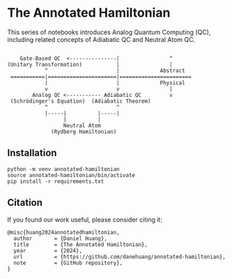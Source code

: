 # The Annotated Hamiltonian 

This series of notebooks introduces Analog Quantum Computing (QC), including related concepts of Adiabatic QC and Neutral Atom QC.

```

    Gate-Based QC  <---------------|                ^
(Unitary Transformation)           |                |
            ^                      |             Abstract
 ===========|======================|=======================
            |                      |             Physical
            v                      v                |
        Analog QC <----------- Adiabatic QC         v
 (Schrödinger's Equation)  (Adiabatic Theorem)
            ^                      ^
            |-----|          |-----|
                  |          |
                  Neutral Atom
              (Rydberg Hamiltonian)

```


## Installation

```
python -m venv annotated-hamiltonian
source annotated-hamiltonian/bin/activate
pip install -r requirements.txt
```


## Citation

If you found our work useful, please consider citing it:

```
@misc{huang2024annotatedhamiltonian,
  author       = {Daniel Huang},
  title        = {The Annotated Hamiltonian},
  year         = {2024},
  url          = {https://github.com/danehuang/annotated-hamiltonian},
  note         = {GitHub repository},
}
```
